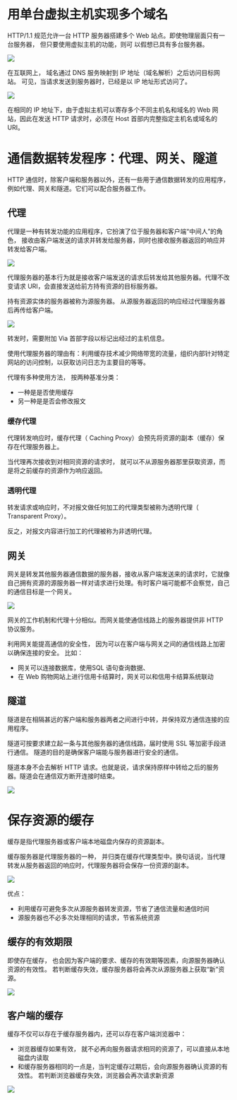 # 用单台虚拟主机实现多个域名  

HTTP/1.1 规范允许一台 HTTP 服务器搭建多个 Web 站点。即使物理层面只有一台服务器， 但只要使用虚拟主机的功能，则可
以假想已具有多台服务器。  

![](./img/virtual_host.png)

在互联网上， 域名通过 DNS 服务映射到 IP 地址（域名解析）之后访问目标网站。 可见，当请求发送到服务器时，已经是以 IP 地址形式访问了。  

![](./img/dns.png)

在相同的 IP 地址下，由于虚拟主机可以寄存多个不同主机名和域名的 Web 网站，因此在发送 HTTP 请求时，必须在 Host 首部内完整指定主机名或域名的 URI。  

# 通信数据转发程序：代理、网关、隧道  

HTTP 通信时，除客户端和服务器以外，还有一些用于通信数据转发的应用程序，例如代理、网关和隧道。它们可以配合服务器工作。  

## 代理  

代理是一种有转发功能的应用程序，它扮演了位于服务器和客户端“中间人”的角色， 接收由客户端发送的请求并转发给服务器，同时也接收服务器返回的响应并转发给客户端。  

![](./img/proxy.png)

代理服务器的基本行为就是接收客户端发送的请求后转发给其他服务器。代理不改变请求 URI，会直接发送给前方持有资源的目标服务器。  

持有资源实体的服务器被称为源服务器。 从源服务器返回的响应经过代理服务器后再传给客户端。  

![](./img/proxy2.png)

转发时，需要附加 Via 首部字段以标记出经过的主机信息。  

使用代理服务器的理由有：利用缓存技术减少网络带宽的流量，组织内部针对特定网站的访问控制，以获取访问日志为主要目的等等。  

代理有多种使用方法， 按两种基准分类：

- 一种是是否使用缓存
- 另一种是是否会修改报文  

### 缓存代理
代理转发响应时，缓存代理（ Caching Proxy）会预先将资源的副本（缓存）保存在代理服务器上。

当代理再次接收到对相同资源的请求时， 就可以不从源服务器那里获取资源，而是将之前缓存的资源作为响应返回。

### 透明代理
转发请求或响应时，不对报文做任何加工的代理类型被称为透明代理（ Transparent Proxy）。

反之，对报文内容进行加工的代理被称为非透明代理。  

## 网关  

网关是转发其他服务器通信数据的服务器，接收从客户端发送来的请求时，它就像自己拥有资源的源服务器一样对请求进行处理。有时客户端可能都不会察觉，自己的通信目标是一个网关。     

![](./img/gateway.png)

网关的工作机制和代理十分相似。而网关能使通信线路上的服务器提供非 HTTP 协议服务。

利用网关能提高通信的安全性， 因为可以在客户端与网关之间的通信线路上加密以确保连接的安全。 比如：

- 网关可以连接数据库，使用SQL 语句查询数据、
- 在 Web 购物网站上进行信用卡结算时，网关可以和信用卡结算系统联动



## 隧道  

隧道是在相隔甚远的客户端和服务器两者之间进行中转，并保持双方通信连接的应用程序。  

隧道可按要求建立起一条与其他服务器的通信线路，届时使用 SSL 等加密手段进行通信。 隧道的目的是确保客户端能与服务器进行安全的通信。

隧道本身不会去解析 HTTP 请求。也就是说，请求保持原样中转给之后的服务器。隧道会在通信双方断开连接时结束。  

![](./img/tunnel.png)

# 保存资源的缓存  

缓存是指代理服务器或客户端本地磁盘内保存的资源副本。

缓存服务器是代理服务器的一种， 并归类在缓存代理类型中。换句话说，当代理转发从服务器返回的响应时，代理服务器将会保存一份资源的副本。  

![](./img/resource_cache.png)

优点：

- 利用缓存可避免多次从源服务器转发资源，节省了通信流量和通信时间
- 源服务器也不必多次处理相同的请求，节省系统资源

## 缓存的有效期限  

即使存在缓存， 也会因为客户端的要求、缓存的有效期等因素，向源服务器确认资源的有效性。 若判断缓存失效，缓存服务器将会再次从源服务器上获取“新”资源。  

![](./img/outdate_cache.png)

## 客户端的缓存  

缓存不仅可以存在于缓存服务器内，还可以存在客户端浏览器中：

- 浏览器缓存如果有效， 就不必再向服务器请求相同的资源了，可以直接从本地磁盘内读取
- 和缓存服务器相同的一点是，当判定缓存过期后，会向源服务器确认资源的有效性。 若判断浏览器缓存失效，浏览器会再次请求新资源

![](./img/client_cache.png)



